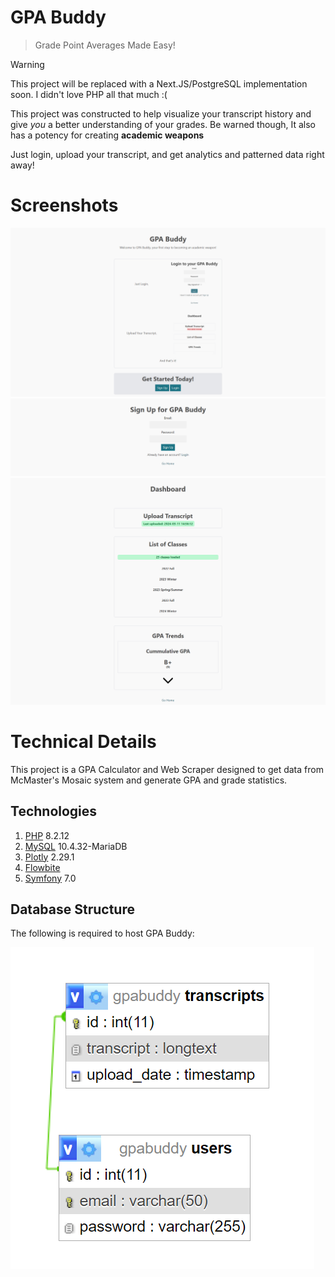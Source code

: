 # GPA Buddy

> Grade Point Averages Made Easy!

> [!WARNING]  
> This project will be replaced with a Next.JS/PostgreSQL implementation soon. I didn't love PHP all that much :(

This project was constructed to help visualize your transcript history and give _you_ a better understanding of your grades.
Be warned though, It also has a potency for creating **academic weapons**

Just login, upload your transcript, and get analytics and patterned data right away!

# Screenshots

![Website Homepage](images/homepage.png)
![Signup Page](images/signup.png)
![Dashboard Page](images/dashboard.png)

# Technical Details

This project is a GPA Calculator and Web Scraper designed to get data from McMaster's Mosaic system and generate GPA and grade statistics.

## Technologies

1. [PHP](https://www.php.net/) 8.2.12
2. [MySQL](https://www.mysql.com/) 10.4.32-MariaDB
3. [Plotly](https://plotly.com/javascript/) 2.29.1
4. [Flowbite](https://flowbite.com/icons/)
5. [Symfony](https://symfony.com/) 7.0

## Database Structure

The following is required to host GPA Buddy:

![Database Structure for GPA Buddy](images/dbstructure.png)
